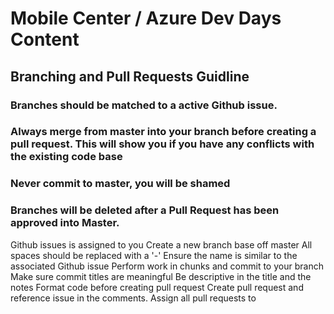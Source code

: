 # Mobile Center / Azure Dev Days Content

## Branching and Pull Requests Guidline

### Branches should be matched to a active Github issue.
### Always merge from master into your branch before creating a pull request. This will show you if you have any conflicts with the existing code base
### Never commit to master, you will be shamed
### Branches will be deleted after a Pull Request has been approved into Master.


Github issues is assigned to you
Create a new branch base off master
All spaces should be replaced with a '-'
Ensure the name is similar to the associated Github issue
Perform work in chunks and commit to your branch
Make sure commit titles are meaningful
Be descriptive in the title and the notes
Format code before creating pull request
Create pull request and reference issue in the comments. Assign all pull requests to 
